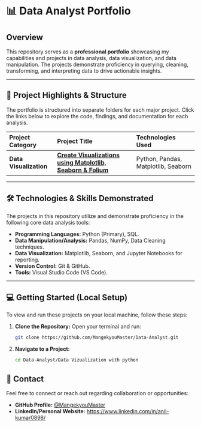 # 📊 Data Analyst Portfolio

## Overview

This repository serves as a **professional portfolio** showcasing my capabilities and projects in data analysis, data visualization, and data manipulation. The projects demonstrate proficiency in querying, cleaning, transforming, and interpreting data to drive actionable insights.

-----

## 🚀 Project Highlights & Structure

The portfolio is structured into separate folders for each major project. Click the links below to explore the code, findings, and documentation for each analysis.

| Project Category | Project Title | Technologies Used |
| :--- | :--- | :--- |
| **Data Visualization** | **[Create Visualizations using Matplotlib, Seaborn & Folium](https://github.com/MangekyouMaster/Data-Analyst/tree/main/Create%20Visualizations%20using%20Matplotlib%2C%20Seaborn%20%26%20Folium)** | Python, Pandas, Matplotlib, Seaborn |

-----

## 🛠️ Technologies & Skills Demonstrated

The projects in this repository utilize and demonstrate proficiency in the following core data analysis tools:

  * **Programming Languages:** Python (Primary), SQL.
  * **Data Manipulation/Analysis:** Pandas, NumPy, Data Cleaning techniques.
  * **Data Visualization:** Matplotlib, Seaborn, and Jupyter Notebooks for reporting.
  * **Version Control:** Git & GitHub.
  * **Tools:** Visual Studio Code (VS Code).

-----

## 💻 Getting Started (Local Setup)

To view and run these projects on your local machine, follow these steps:

1.  **Clone the Repository:** Open your terminal and run:
    ```bash
    git clone https://github.com/MangekyouMaster/Data-Analyst.git
    ```
2.  **Navigate to a Project:**
    ```bash
    cd Data-Analyst/Data Vizualization with python
    ```

## 📧 Contact

Feel free to connect or reach out regarding collaboration or opportunities:

  * **GitHub Profile:** [@MangekyouMaster](https://www.google.com/search?q=https://github.com/MangekyouMaster)
  * **LinkedIn/Personal Website:** https://www.linkedin.com/in/anil-kumar0898/